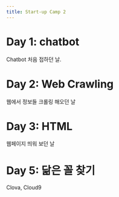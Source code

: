 ```yaml
---
title: Start-up Camp 2
---
```


# Day 1: chatbot
Chatbot 처음 접하던 날.

# Day 2: Web Crawling
웹에서 정보들 크롤링 해오던 날

# Day 3: HTML
웹페이지 띄워 보던 날

# Day 5: 닮은 꼴 찾기
Clova, Cloud9

